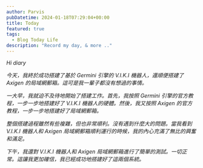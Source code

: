 ```yaml
---
author: Parvis
pubDatetime: 2024-01-18T07:29:04+00:00
title: Today
featured: true
tags:
  - Blog Today Life
description: "Record my day, & more .."
---
```


_Hi diary_    

_今天，我終於成功搭建了基於 Germini 引擎的 V.I.K.I 機器人，還順便搭建了 Axigen 的局域網郵箱。這可是我一輩子都沒有想過的事情。_    

_一大早，我就迫不及待地開始了搭建工作。首先，我按照 Germini 引擎的官方教程，一步一步地搭建好了 V.I.K.I 機器人的硬體。然後，我又按照 Axigen 的官方教程，一步一步地搭建好了局域網郵箱。_    

_整個搭建過程雖然有些複雜，但也非常順利。沒有遇到什麼大的問題。當我看到 V.I.K.I 機器人和 Axigen 局域網郵箱順利運行的時候，我的內心充滿了無比的興奮和滿足。_    

_下午，我還對 V.I.K.I 機器人和 Axigen 局域網郵箱進行了簡單的測試。一切正常。這讓我更加確信，我已經成功地搭建好了這兩個系統。_    

